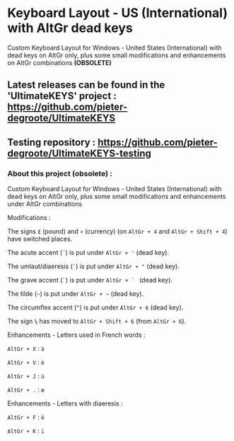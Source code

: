 # Keyboard Layout - US (International) with AltGr dead keys

Custom Keyboard Layout for Windows - United States (International) with dead keys on AltGr only, plus some small modifications and enhancements on AltGr combinations **(OBSOLETE)**

## Latest releases can be found in the 'UltimateKEYS' project :  https://github.com/pieter-degroote/UltimateKEYS

## Testing repository :  https://github.com/pieter-degroote/UltimateKEYS-testing


### About this project (obsolete) :

Custom Keyboard Layout for Windows - United States (International) with dead keys on AltGr only, plus some small modifications and enhancements under AltGr combinations


Modifications :

The signs `£` (pound) and `¤` (currency) (on `AltGr + 4` and `AltGr + Shift + 4`) have switched places.

The acute accent (`´`) is put under `AltGr + '` (dead key).

The umlaut/diaeresis (`¨`) is put under `AltGr + "` (dead key).

The grave accent (`` ` ``) is put under ``AltGr + ` `` (dead key).

The tilde (`~`) is put under `AltGr + ~` (dead key).

The circumflex accent (`^`) is put under `AltGr + 6` (dead key).

The sign `¼` has moved to `AltGr + Shift + 6` (from `AltGr + 6`).


Enhancements - Letters used in French words :

`AltGr + X` : `à`

`AltGr + V` : `è`

`AltGr + J` : `ù`

`AltGr + .` : `œ`

Enhancements - Letters with diaeresis :

`AltGr + F` : `ë`

`AltGr + K` : `ï`
